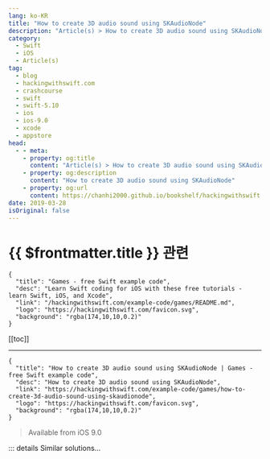 ```yaml
---
lang: ko-KR
title: "How to create 3D audio sound using SKAudioNode"
description: "Article(s) > How to create 3D audio sound using SKAudioNode"
category:
  - Swift
  - iOS
  - Article(s)
tag: 
  - blog
  - hackingwithswift.com
  - crashcourse
  - swift
  - swift-5.10
  - ios
  - ios-9.0
  - xcode
  - appstore
head:
  - - meta:
    - property: og:title
      content: "Article(s) > How to create 3D audio sound using SKAudioNode"
    - property: og:description
      content: "How to create 3D audio sound using SKAudioNode"
    - property: og:url
      content: https://chanhi2000.github.io/bookshelf/hackingwithswift.com/example-code/games/how-to-create-3d-audio-sound-using-skaudionode.html
date: 2019-03-28
isOriginal: false
---
```


# {{ $frontmatter.title }} 관련

```component VPCard
{
  "title": "Games - free Swift example code",
  "desc": "Learn Swift coding for iOS with these free tutorials - learn Swift, iOS, and Xcode",
  "link": "/hackingwithswift.com/example-code/games/README.md",
  "logo": "https://hackingwithswift.com/favicon.svg",
  "background": "rgba(174,10,10,0.2)"
}
```

[[toc]]

---

```component VPCard
{
  "title": "How to create 3D audio sound using SKAudioNode | Games - free Swift example code",
  "desc": "How to create 3D audio sound using SKAudioNode",
  "link": "https://hackingwithswift.com/example-code/games/how-to-create-3d-audio-sound-using-skaudionode",
  "logo": "https://hackingwithswift.com/favicon.svg",
  "background": "rgba(174,10,10,0.2)"
}
```

> Available from iOS 9.0

<!-- TODO: 작성 -->

<!-- 
3D audio is a feature where a sound is dynamically altered so that listeners think it comes from a particular location. Obviously they are looking at a flat 2D screen ahead of them, but using some clever mathematics iOS can make sounds "feel" like they are behind you, or at a more basic level adjust the panning so that sounds come from the left or right of the user's audio device.

As of iOS 9.0, you get these features for free: all you need to do is create an `SKAudioNode` for your sound and set its `isPositional` property to be `true`. That's it - iOS will automatically use the position of the node to adjust the way its audio sounds, and it even adjusts the audio as you move it around.

To give you a working example, this creates an audio node from a file called music.m4a (you'll need to provide that), then makes the audio move left and right forever. If you listen to this using headphones (which is the only effective way for 3D sound to work on iOS devices) you'll really hear a pronounced panning effect.

```swift
override func didMove(to view: SKView) {
    let music = SKAudioNode(fileNamed: "music.m4a")
    addChild(music)

    music.isPositional = true
    music.position = CGPoint(x: -1024, y: 0)

    let moveForward = SKAction.moveTo(x: 1024, duration: 2)
    let moveBack = SKAction.moveTo(x: -1024, duration: 2)
    let sequence = SKAction.sequence([moveForward, moveBack])
    let repeatForever = SKAction.repeatForever(sequence)

    music.run(repeatForever)
}
```

-->

::: details Similar solutions…

<!--
/example-code/media/how-to-control-the-pitch-and-speed-of-audio-using-avaudioengine">How to control the pitch and speed of audio using AVAudioEngine 
/example-code/media/how-to-record-audio-using-avaudiorecorder">How to record audio using AVAudioRecorder 
/example-code/media/how-to-loop-audio-using-avaudioplayer-and-numberofloops">How to loop audio using AVAudioPlayer and numberOfLoops 
/quick-start/swiftui/how-to-create-multi-column-lists-using-table">How to create multi-column lists using Table 
/quick-start/swiftui/swiftui-tips-and-tricks">SwiftUI tips and tricks</a>
-->

